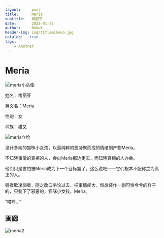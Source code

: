 ```yaml
---
layout:     post
title:      Meria
subtitle:   梅丽亚
date:       2023-01-25
author:     NokuX
header-img: img/titlemimeko.jpg
catalog:   true
tags:
    - Another
---
```

# Meria

![meria小头像]({{site.baseurl}}/img-post/mimeko.jpg)

姓名：梅丽亚

英文名：Meria

性别：女

种族：猫又

![meria立绘]({{site.baseurl}}/img-post/mimeko.png)

诡计多端的猫咪小女孩，以最纯粹的恶凝聚而成的情绪副产物Meria。

不知晓事情的真相的人，会向Meria那边走去，而知晓真相的人亦会。

他们只是害怕被Meria成为下一个目标罢了。这么说吧——它们根本不配称之为真正的人。

强者欺凌弱者，随之改口争论过去。把事情闹大，然后装作一副可怜兮兮的样子的，只剩下了邪恶的，猫咪小女孩，Meria。

“喵呼…”

## 画廊

![meria2]({{site.baseurl}}/img-post/mimeko%20(2).png)
